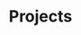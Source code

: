 ---
title: "Projects"
summary: "Personal and academic projects I've created or collaborated on."
---